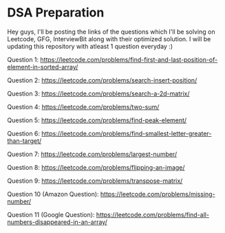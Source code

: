 # DSA Preparation
Hey guys, I'll be posting the links of the questions which I'll be solving on Leetcode, GFG, InterviewBit along with their optimized solution.
I will be updating this repository with atleast 1 question everyday :)

Question 1:
https://leetcode.com/problems/find-first-and-last-position-of-element-in-sorted-array/


Question 2:
https://leetcode.com/problems/search-insert-position/


Question 3:
https://leetcode.com/problems/search-a-2d-matrix/


Question 4:
https://leetcode.com/problems/two-sum/


Question 5:
https://leetcode.com/problems/find-peak-element/


Question 6:
https://leetcode.com/problems/find-smallest-letter-greater-than-target/


Question 7:
https://leetcode.com/problems/largest-number/


Question 8:
https://leetcode.com/problems/flipping-an-image/


Question 9:
https://leetcode.com/problems/transpose-matrix/


Question 10 (Amazon Question):
https://leetcode.com/problems/missing-number/


Question 11 (Google Question):
https://leetcode.com/problems/find-all-numbers-disappeared-in-an-array/
